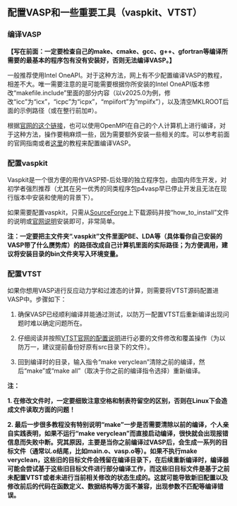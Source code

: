 ## 配置VASP和一些重要工具（vaspkit、VTST）

### 编译VASP

**【写在前面：一定要检查自己的make、cmake、gcc、g++、gfortran等编译所需要的最基本的程序包有没有安装好，否则无法编译VASP。】**

一般推荐使用Intel OneAPI。对于这种方法，网上有不少配置编译VASP的教程，相差不大。唯一需要注意的是可能需要根据你所安装的Intel OneAPI版本修改“makefile.include”里面的部分内容（以v2025.0为例，修改“icc”为“icx”，“icpc”为“icpx”，“mpiifort”为“mpiifx”），以及清空MKLROOT后面的示例路径（或在整行前加#）。

根据[官网的这个链接](https://www.vasp.at/wiki/index.php/Personal_computer_installation)，也可以使用OpenMPI在自己的个人计算机上进行编译，对于这种方法，操作要稍麻烦一些，因为需要额外安装一些相关的库。可以参考前面的官网指南或者[这里](https://implant.fs.cvut.cz/vasp-compilation/)的教程来配置编译VASP。

### 配置vaspkit

Vaspkit是一个很方便的用作VASP预-后处理的独立程序包，由国内师生开发，对初学者强烈推荐（尤其在另一优秀的同类程序包p4vasp早已停止开发且无法在现行版本中安装和使用的背景下）。

如果需要配置vaspkit，只需从[SourceForge](https://sourceforge.net/projects/vaspkit/)上下载源码并按“how_to_install”文件的说明或[官网说明](https://vaspkit.com/installation.html#id1)安装即可，非常简单。

**注：一定要把主文件夹“.vaspkit”文件里面PBE、LDA等（具体看你自己安装的VASP带了什么赝势库）的路径改成自己计算机里面的实际路径；为方便调用，建议将安装目录的bin文件夹写入环境变量。**

### 配置VTST

如果你想用VASP进行反应动力学和过渡态的计算，则需要将VTST源码配置进VASP中。步骤如下：

1. 确保VASP已经顺利编译并能通过测试，以防万一配置VTST后重新编译出现问题时难以确定问题所在。

2. 仔细阅读并按照[VTST官网的配置说明](https://theory.cm.utexas.edu/vtsttools/installation.html)进行必要的文件修改和覆盖操作（为以防万一，建议提前备份好原有src目录下的文件）。

3. 回到编译时的目录，输入指令“make veryclean”清除之前的编译，然后“make”或“make all”（取决于你之前的编译指令选择）重新编译。

**注：**

**1. 在修改文件时，一定要细致注意空格和制表符留空的区别，否则在Linux下会造成文件读取方面的问题！**

**2. 最后一步很多教程没有特别说明“make”一步是否需要清除以前的编译，个人亲自实践表明，如果不运行“make veryclean”而直接启动编译，很快就会出现报错信息而失败中断。究其原因，主要是当你之前编译过VASP后，会生成一系列的目标文件（通常以.o结尾，比如main.o、vasp.o等）。如果不执行make veryclean，这些旧的目标文件会残留在编译目录下，在后续重新编译时，编译器可能会尝试基于这些旧目标文件进行部分编译工作，而这些旧目标文件是基于之前未配置VTST或者未进行当前相关修改的状态生成的。这就可能导致新旧配置以及修改前后的代码在函数定义、数据结构等方面不兼容，出现参数不匹配等编译错误。**
